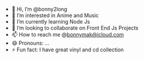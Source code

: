 - 👋 Hi, I’m @bonny2long
- 👀 I’m interested in Anime and Music
- 🌱 I’m currently learning Node Js
- 💞️ I’m looking to collaborate on Front End Js Projects
- 📫 How to reach me @bonnymak@icloud.com
- 😄 Pronouns: ...
- ⚡ Fun fact: I have great vinyl and cd collection

<!---
bonny2long/bonny2long is a ✨ special ✨ repository because its `README.md` (this file) appears on your GitHub profile.
You can click the Preview link to take a look at your changes.
--->
